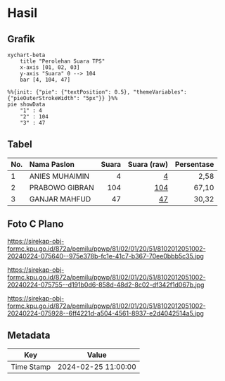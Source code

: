 # Hasil

## Grafik

```mermaid
xychart-beta
    title "Perolehan Suara TPS"
    x-axis [01, 02, 03]
    y-axis "Suara" 0 --> 104
    bar [4, 104, 47]
```

```mermaid
%%{init: {"pie": {"textPosition": 0.5}, "themeVariables": {"pieOuterStrokeWidth": "5px"}} }%%
pie showData
    "1" : 4
    "2" : 104
    "3" : 47
```

## Tabel

| No. | Nama Paslon    | Suara | Suara (raw) | Persentase |
|:--- |:-------------- | -----:| -----------:| ----------:|
| 1   | ANIES MUHAIMIN | 4     | [4][p-1]    | 2,58       |
| 2   | PRABOWO GIBRAN | 104   | [104][p-2]  | 67,10      |
| 3   | GANJAR MAHFUD  | 47    | [47][p-3]   | 30,32      |


[p-1]: https://github.com/gigit-pemilu/pemilu-2024-81-maluku/blob/main/pilpres/hitung-suara/sub/81-maluku/sub/02-maluku-tenggara/sub/01-kei-kecil/sub/2051-kolser/sub/002-tps/sub/paslon-1.txt
[p-2]: https://github.com/gigit-pemilu/pemilu-2024-81-maluku/blob/main/pilpres/hitung-suara/sub/81-maluku/sub/02-maluku-tenggara/sub/01-kei-kecil/sub/2051-kolser/sub/002-tps/sub/paslon-2.txt
[p-3]: https://github.com/gigit-pemilu/pemilu-2024-81-maluku/blob/main/pilpres/hitung-suara/sub/81-maluku/sub/02-maluku-tenggara/sub/01-kei-kecil/sub/2051-kolser/sub/002-tps/sub/paslon-3.txt

## Foto C Plano

https://sirekap-obj-formc.kpu.go.id/872a/pemilu/ppwp/81/02/01/20/51/8102012051002-20240224-075640--975e378b-fc1e-41c7-b367-70ee0bbb5c35.jpg

https://sirekap-obj-formc.kpu.go.id/872a/pemilu/ppwp/81/02/01/20/51/8102012051002-20240224-075755--d191b0d6-858d-48d2-8c02-df342f1d067b.jpg

https://sirekap-obj-formc.kpu.go.id/872a/pemilu/ppwp/81/02/01/20/51/8102012051002-20240224-075928--6ff4221d-a504-4561-8937-e2d4042514a5.jpg


## Metadata

| Key        | Value               |
| ---------- | ------------------- |
| Time Stamp | 2024-02-25 11:00:00 |



